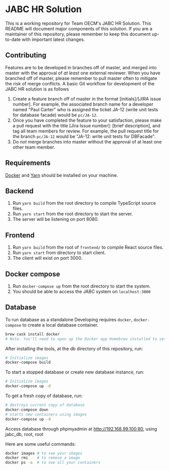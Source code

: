 # JABC HR Solution

This is a working repository for Team OECM's JABC HR Solution. This README will document major components of this solution. If you are a maintainer of this repository, please remember to keep this document up-to-date with important latest changes.

## Contributing

Features are to be developed in branches off of master, and merged into master with the approval of _at least_ one external reviewer. When you have branched off of master, please remember to pull master often to mitigate the risk of merge conflicts. A basic Git workflow for development of the JABC HR solution is as follows

1. Create a feature branch off of master in the format [initials]/[JIRA issue number]. For example, the associated branch name for a developer named "Paul Carter" who is assigned the ticket JA-12 (write unit tests for database facade) would be `pc/JA-12`.
2. Once you have completed the feature to your satisfaction, please make a pull request with the title [Jira Issue number]: [brief description], and tag all team members for review. For example, the pull request title for the branch `pc/JA-12` would be "JA-12: write unit tests for DBFacade".
3. Do _not_ merge branches into master without the approval of at least one other team member.


## Requirements 
 
[Docker](https://www.docker.com/get-started) and [Yarn](https://yarnpkg.com/lang/en/docs/install/) should be installed on your machine. 
 

## Backend
1. Run `yarn build` from the root directory to compile TypeScript source files.
2. Run `yarn start` from the root directory to start the server.
3. The server will be listening on port 8080.

## Frontend
1. Run `yarn build` from the root of `frontend/` to compile React source files.
2. Run `yarn start` from directory to start client.
3. The client will exist on port 3000.

## Docker compose 
1. Run `docker-compose up` from the root directory to start the system. 
2. You should be able to access the JABC system on `localhost:3000`

## Database
To run database as a standalone
Developing requires  `docker`, `docker-compose` to create a local database container.

```sh
brew cask install docker
# Note: You'll need to open up the Docker app Homebrew installed to set it up
```

After installing the tools, at the db directory of this repository, run:
```sh
# Initialize images
docker-compose build
```
To start a stopped database or create new database instance, run:
```sh
# Initialize images
docker-compose up -d
```


To get a fresh copy of database, run:
```sh
# destroys current copy of database
docker-compose down
# starts new containers using images
docker-compose up -d
```

Access database through phpmyadmin at http://192.168.99.100:80, using jabc_db, root, root 


Here are some useful commands:
```sh
docker images # to see your images
docker rmi    # to remove a image
docker ps -a  # to see all your containers
```
